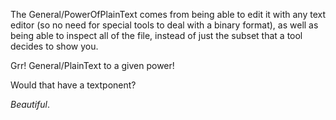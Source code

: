 The General/PowerOfPlainText comes from being able to edit it with any text editor (so no need for special tools to deal with a binary format), as well as being able to inspect all of the file, instead of just the subset that a tool decides to show you.

Grr! General/PlainText to a given power!

Would that have a textponent?

*Beautiful*.